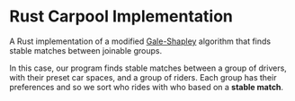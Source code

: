 # Rust Carpool Implementation

A Rust implementation of a modified [Gale-Shapley]("https://en.wikipedia.org/wiki/Gale%E2%80%93Shapley_algorithm") algorithm that finds stable matches between joinable groups.

In this case, our program finds stable matches between a group of drivers, with their preset car spaces, and a group of riders. Each group has their preferences and so we sort who rides with who based on a **stable match**.
